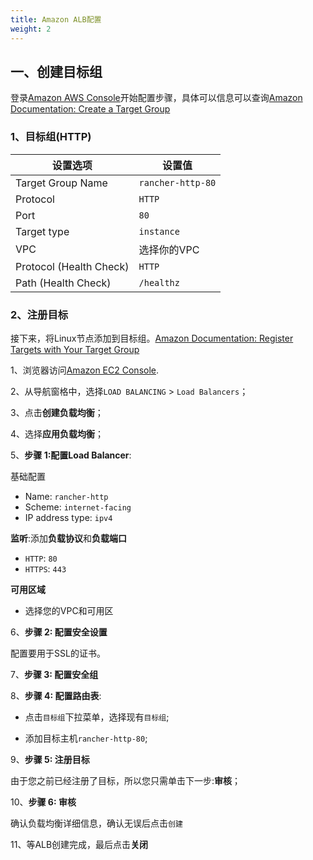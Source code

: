 ```yaml
---
title: Amazon ALB配置
weight: 2
---
```


## 一、创建目标组

登录[Amazon AWS Console](https://console.aws.amazon.com/ec2/)开始配置步骤，具体可以信息可以查询[Amazon Documentation: Create a Target Group](https://docs.aws.amazon.com/elasticloadbalancing/latest/application/create-target-group.html)

### 1、目标组(HTTP)

设置选项                         | 设置值
--------------------------------|------------------------------------
Target Group Name               | `rancher-http-80`
Protocol                        | `HTTP`
Port                           | `80`
Target type                     | `instance`
VPC                             | 选择你的VPC
Protocol (Health Check)     | `HTTP`
Path (Health Check)         | `/healthz`

### 2、注册目标

接下来，将Linux节点添加到目标组。[Amazon Documentation: Register Targets with Your Target Group](https://docs.aws.amazon.com/elasticloadbalancing/latest/application/target-group-register-targets.html)

1、浏览器访问[Amazon EC2 Console](https://console.aws.amazon.com/ec2/).

2、从导航窗格中，选择`LOAD BALANCING` > `Load Balancers`；

3、点击**创建负载均衡**；

4、选择**应用负载均衡**；

5、**步骤 1:配置Load Balancer**:

基础配置

- Name: `rancher-http`
- Scheme: `internet-facing`
- IP address type: `ipv4`

**监听**:添加**负载协议**和**负载端口**

- `HTTP`: `80`
- `HTTPS`: `443`

**可用区域**

- 选择您的VPC和可用区

6、**步骤 2: 配置安全设置**

配置要用于SSL的证书。

7、**步骤 3: 配置安全组**

8、**步骤 4: 配置路由表**:

- 点击`目标组`下拉菜单，选择现有`目标组`;

- 添加目标主机`rancher-http-80`;

9、**步骤 5: 注册目标**

由于您之前已经注册了目标，所以您只需单击下一步:**审核**；

10、**步骤 6: 审核**

确认负载均衡详细信息，确认无误后点击`创建`

11、等ALB创建完成，最后点击**关闭**
